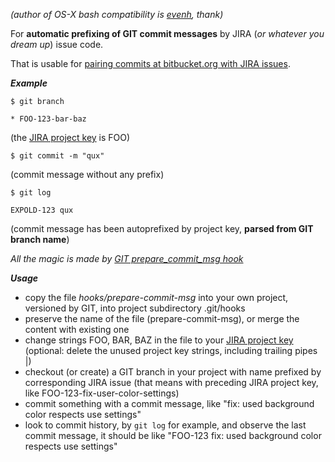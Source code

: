 *(author of OS-X bash compatibility is [evenh](https://github.com/evenh), thank)*

For **automatic prefixing of GIT commit messages** by JIRA (*or whatever you dream up*) issue code.

That is usable for [pairing commits at bitbucket.org with JIRA issues](https://blog.bitbucket.org/2012/04/30/linking-bitbucket-and-jira/).

***Example***

```
$ git branch
```

```
* FOO-123-bar-baz
```
 (the [JIRA project key](https://confluence.atlassian.com/display/JIRA/Defining+a+Project#DefiningaProject-Creatingaproject) is FOO)

```
$ git commit -m "qux"
```
 (commit message without any prefix)

```
$ git log
```

```
EXPOLD-123 qux
```
 (commit message has been autoprefixed by project key, **parsed from GIT branch name**)

*All the magic is made by [GIT prepare_commit_msg hook](http://git-scm.com/docs/githooks#_prepare_commit_msg)*

***Usage***

  * copy the file *hooks/prepare-commit-msg* into your own project, versioned by GIT, into project subdirectory .git/hooks
  * preserve the name of the file (prepare-commit-msg), or merge the content with existing one
  * change strings FOO, BAR, BAZ in the file to your [JIRA project key](https://confluence.atlassian.com/display/JIRA/Defining+a+Project#DefiningaProject-Creatingaproject)
  (optional: delete the unused project key strings, including trailing pipes |)
  * checkout (or create) a GIT branch in your project with name prefixed by corresponding JIRA issue (that means with preceding JIRA project key, like FOO-123-fix-user-color-settings)
  * commit something with a commit message, like "fix: used background color respects use settings"
  * look to commit history, by `git log` for example, and observe the last commit message, it should be like "FOO-123 fix: used background color respects use settings" 
